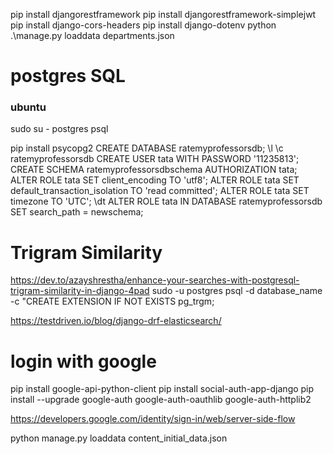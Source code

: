 pip install djangorestframework
pip install djangorestframework-simplejwt
pip install django-cors-headers
pip install django-dotenv
python .\manage.py loaddata departments.json

# postgres SQL
### ubuntu
 sudo su - postgres
 psql

pip install psycopg2
CREATE DATABASE ratemyprofessorsdb;
\l
\c ratemyprofessorsdb
CREATE USER tata WITH PASSWORD '11235813';
CREATE SCHEMA ratemyprofessorsdbschema AUTHORIZATION tata;
ALTER ROLE tata SET client_encoding TO 'utf8';
ALTER ROLE tata SET default_transaction_isolation TO 'read committed';
ALTER ROLE tata SET timezone TO 'UTC';
\dt
ALTER ROLE tata IN DATABASE ratemyprofessorsdb SET search_path = newschema;

# Trigram Similarity
https://dev.to/azayshrestha/enhance-your-searches-with-postgresql-trigram-similarity-in-django-4pad
sudo -u postgres psql -d database_name -c "CREATE EXTENSION IF NOT EXISTS pg_trgm;

https://testdriven.io/blog/django-drf-elasticsearch/

# login with google
pip install google-api-python-client
pip install social-auth-app-django
pip install --upgrade google-auth google-auth-oauthlib google-auth-httplib2

https://developers.google.com/identity/sign-in/web/server-side-flow

python manage.py loaddata content_initial_data.json